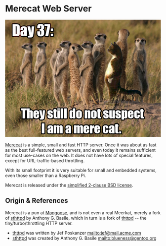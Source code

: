 Merecat Web Server
==================

![I am only a mere cat web server](www/img/merecat.jpg "Day 37!")

[Merecat][] is a simple, small and fast HTTP server.  Once it was about
as fast as the best full-featured web servers, and even today it remains
sufficient for most use-cases on the web.  It does not have lots of
special features, except for URL-traffic-based throttling.

With its small footprint it is very suitable for small and embedded
systems, even those smaller than a Raspberry Pi.

Merecat is released under the [simplified 2-clause BSD license][license].


Origin & References
-------------------

Merecat is a pun at [Mongoose][], and is not even a real Meerkat, merely
a fork of [sthttpd][] by Anthony G. Basile, which in turn is a fork of
[thttpd][] -- the tiny/turbo/throttling HTTP server.

* [thttpd][] was written by Jef Poskanzer <mailto:jef@mail.acme.com>
* [sthttpd][] was created by Anthony G. Basile <mailto:blueness@gentoo.org>


[Merecat]:  https://github.com/troglobit/merecat/
[license]:  https://github.com/troglobit/merecat/blob/master/LICENSE
[Mongoose]: https://github.com/cesanta/mongoose 
[thttpd]:   http://www.acme.com/software/thttpd/
[sthttpd]:  https://github.com/blueness/sthttpd/


